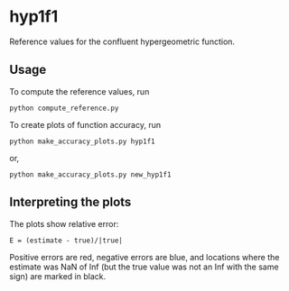 # hyp1f1

Reference values for the confluent hypergeometric function.


## Usage

To compute the reference values, run

    python compute_reference.py

To create plots of function accuracy, run

    python make_accuracy_plots.py hyp1f1

or,

    python make_accuracy_plots.py new_hyp1f1


## Interpreting the plots

The plots show relative error:

    E = (estimate - true)/|true|

Positive errors are red, negative errors are blue, and locations where the
estimate was NaN of Inf (but the true value was not an Inf with the same sign)
are marked in black.
